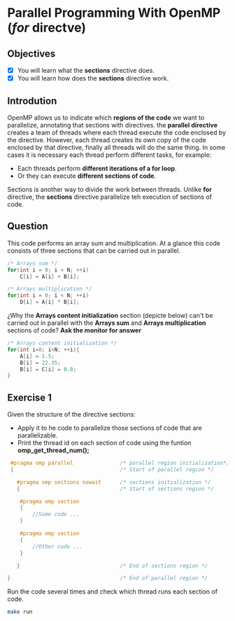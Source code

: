 # Parallel Programming With OpenMP (*for* directve)

## Objectives

- [x] You will learn what the **sections** directive does.
- [x] You will learn how does the **sections** directive work.

## Introdution

OpenMP allows us to indicate which **regions of the code** we want to parallelize, annotating that sections with directives. the **parallel directive** creates a team of threads where each thread execute the code enclosed by the directive. However, each thread creates its own copy of the code enclosed by that directive, finally all threads will do the same thing. In some cases it is necessary each thread perform different tasks, for example:

* Each threads perform **different iterations of a for loop**.
* Or they can execute **different sections of code**.

Sections is another way to divide the work between threads. Unlike **for** directive, the **sections** directive parallelize teh execution of sections of code.

## Question

This code performs an array sum and multiplication. At a glance this code consists of three sections that can be carried out in parallel.

```c
/* Arrays sum */
for(int i = 0; i < N; ++i)
    C[i] = A[i] + B[i];

/* Arrays multiplication */
for(int i = 0; i < N; ++i)
    D[i] = A[i] * B[i];
```

¿Why the **Arrays content initialization** section (depicte below) can't be carried out in parallel with the **Arrays sum** and **Arrays multiplication** sections of code? **Ask the monitor for answer**

```c
/* Arrays content initialization */
for(int i=0; i<N; ++i){
    A[i] = 1.5;
    B[i] = 22.35;
    B[i] = C[i] = 0.0;
}
```

## Exercise 1

Given the structure of the directive sections:

* Apply it to he code to parallelize those sections of code that are parallelizable.
* Print the thread id on each section of code using the funtion **omp_get_thread_num();**

```c
 #pragma omp parallel               /* parallel region initialization*/ 
 {                                  /* Start of parallel region */ 

   #pragma omp sections nowait      /* sections initialization */
   {                                /* Start of sections region */

    #pragma omp section
    {
        //Some code ...
    }

    #pragma omp section
    {
        //Other code ...
    }

   }                                /* End of sections region */

}                                   /* End of parallel region */

```


Run the code several times and check which thread runs each section of code.

```bash
make run 
```